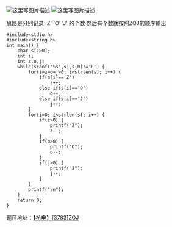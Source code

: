 ![这里写图片描述](http://img.blog.csdn.net/20151221191952297)
![这里写图片描述](http://img.blog.csdn.net/20151221191959448)

思路是分别记录 'Z' 'O' 'J' 的个数
然后有个数就按照ZOJ的顺序输出

```
#include<stdio.h>
#include<string.h>
int main() {
	char s[100];
	int i;
	int z,o,j;
	while(scanf("%s",s),s[0]!='E') {
		for(i=z=o=j=0; i<strlen(s); i++) {
			if(s[i]=='Z')
				z++;
			else if(s[i]=='O')
				o++;
			else if(s[i]=='J')
				j++;
		}
		for(i=0; i<strlen(s); i++) {
			if(z>0) {
				printf("Z");
				z--;
			}
			if(o>0) {
				printf("O");
				o--;
			}
			if(j>0) {
				printf("J");
				j--;
			}
		}
		printf("\n");
	}
	return 0;
}

```

题目地址：[【杭电】[3783]ZOJ](http://acm.hdu.edu.cn/showproblem.php?pid=3783)